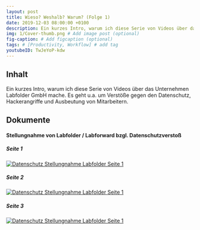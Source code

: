 ```yaml
---
layout: post
title: Wieso? Weshalb? Warum? (Folge 1)
date: 2019-12-03 08:00:00 +0100
description: Ein kurzes Intro, warum ich diese Serie von Videos über das Unternehmen Labfolder GmbH mache. Es geht u.a. um Verstöße gegen den Datenschutz, Hackerangriffe und Ausbeutung von Mitarbeitern.
img: 1/Cover-thumb.png # Add image post (optional)
fig-caption: # Add figcaption (optional)
tags: # [Productivity, Workflow] # add tag
youtubeID: TwJeYoP-kdw
---
```


## Inhalt

Ein kurzes Intro, warum ich diese Serie von Videos über das Unternehmen Labfolder GmbH mache. Es geht u.a. um Verstöße gegen den Datenschutz, Hackerangriffe und Ausbeutung von Mitarbeitern.

## Dokumente

#### Stellungnahme von Labfolder / Labforward bzgl. Datenschutzverstoß

##### Seite 1
<a href="{{site.baseurl}}/assets/img/1/Datenschutz-Stellungnahme-Labfolder-Seite-1.png" target="_blank">
  <img src="{{site.baseurl}}/assets/img/1/Datenschutz-Stellungnahme-Labfolder-Seite-1.png" alt="Datenschutz Stellungnahme Labfolder Seite 1" title="Seite 1" class="image-link" />
</a>

##### Seite 2
<a href="{{site.baseurl}}/assets/img/1/Datenschutz-Stellungnahme-Labfolder-Seite-2.png" target="_blank">
  <img src="{{site.baseurl}}/assets/img/1/Datenschutz-Stellungnahme-Labfolder-Seite-2.png" alt="Datenschutz Stellungnahme Labfolder Seite 1" title="Seite 1" class="image-link" />
</a>

##### Seite 3
<a href="{{site.baseurl}}/assets/img/1/Datenschutz-Stellungnahme-Labfolder-Seite-3.png" target="_blank">
  <img src="{{site.baseurl}}/assets/img/1/Datenschutz-Stellungnahme-Labfolder-Seite-3.png" alt="Datenschutz Stellungnahme Labfolder Seite 1" title="Seite 1" class="image-link" />
</a>
